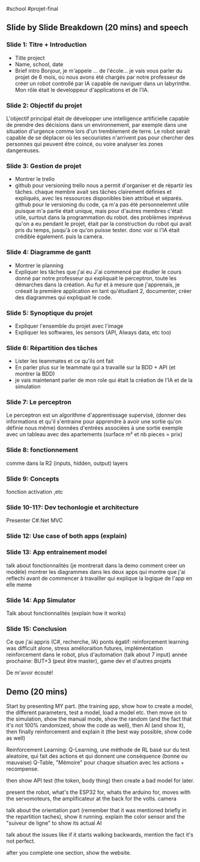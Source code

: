 #school #projet-final

## Slide by Slide Breakdown (20 mins) and speech

### Slide 1: Titre + Introduction
* Title project
* Name, school, date
* Brief intro
Bonjour, je m'appele ... de l'école... je vais vous parler du projet de 6 mois, où nous avons été chargés par notre professeur de créer un robot controllé par IA capable de naviguer dans un labyrinthe. Mon rôle était le developpeur d'applications et de l'IA.

### Slide 2: Objectif du projet
L'objectif principal était de développer une intelligence artificielle capable de prendre des décisions dans un environnement, par exemple dans une situation d'urgence comme lors d'un tremblement de terre. Le robot serait capable de se déplacer où les secouristes n'arrivent pas pour chercher des personnes qui peuvent être coincé, ou voire analyser les zones dangereuses.

### Slide 3: Gestion de projet
- Montrer le trello
- github pour versioning
trello nous a permit d'organiser et de répartir les tâches. chaque membre avait ses tâches clairement définies et expliqués, avec les ressources disponibles bien attribué et séparés.
github pour le versioning du code, ça m'a pas été personnelemnt utile puisque m'a partie était unique, mais pour d'autres membres c'était utile, surtout dans la programmation du robot.
des problèmes imprévus qu'on a eu pendant le projet, était par la construction du robot qui avait pris du temps, jusqu'à ce qu'on puisse tester. donc voir si l'IA était crédible également. puis la caméra.

### Slide 4: Diagramme de gantt
* Montrer le planning
* Expliquer les tâches que j'ai eu
J'ai commencé par étudier le cours donné par notre professeur qui expliquait le perceptron, toute les démarches dans la création. Au fur et à mesure que j'apprenais, je créeait la première application en tant qu'étudiant 2, documenter, créer des diagrammes qui expliquait le code.

### Slide 5: Synoptique du projet
* Expliquer l'ensemble du projet avec l'image
* Expliquer les softwares, les sensors (API, Always data, etc too)

### Slide 6: Répartition des tâches
* Lister les teammates et ce qu'ils ont fait
* En parler plus sur le teammate qui a travaillé sur la BDD + API (et montrer la BDD)
* je vais maintenant parler de mon role qui était la création de l'IA et de la simulation

### Slide 7: Le perceptron
Le perceptron est un algorithme d'apprentissage supervisé, (donner des informations et qu'il s'entraine pour apprendre à avoir une sortie qu'on définie nous même)
données d'entrées associées à une sortie
exemple avec un tableau avec des apartements (surface m² et nb pieces = prix)

### Slide 8: fonctionnement
comme dans la R2 (inputs, hidden, output) layers

### Slide 9: Concepts
fonction activation ,etc

### Slide 10-11?: Dev techonlogie et architecture
Presenter C#.Net MVC

### Slide 12: Use case of both apps (explain)

### Slide 13: App entrainement model
talk about fonctionnalités (je montrerait dans la demo comment créer un modèle)
montrer les diagrammes dans les deux apps qui montre que j'ai reflechi avant de commencer à travailler qui explique la logique de l'app en elle meme

### Slide 14: App Simulator
Talk about fonctionnalités (explain how it works)

### Slide 15: Conclusion
Ce que j'ai appris (C#, recherche, IA)
ponts égatif: reinforcement learning was difficult alone, stress
amélioraition futures, impléméntation reinforcement dans le robot, plus d'automation (talk about 7 input)
année prochaine: BUT+3 (peut être master), game dev et d'autres projets

De m'avoir écouté!​



## Demo (20 mins)

Start by presenting MY part. (the training app, show how to create a model, the different parameters,   test a model, load a model etc.
then move on to the simulation, show the manual mode, show the random (and the fact that it's not 100% randomized, show the code as well), then AI (and show it), then finally reinforcement and explain it (the best way possible, show code as well)

Reinforcement Learning:
Q-Learning, une méthode de RL basé sur du test aleatoire, qui fait des actions et qui donnent une conséquence (bonne ou mauvaise)
Q-Table, "Mémoire" pour chaque situation avec les actions + recompense.

then show API test (the token, body thing)
then create a bad model for later.

present the robot, what's the ESP32 for, whats the arduino for, moves with the servomoteurs, the amplificateur at the back for the volts.
camera

talk about the orientation part (remember that it was mentioned briefly in the repartition taches), show it running.
explain the color sensor and the "suiveur de ligne" to show its actual AI

talk about the issues like if it starts walking backwards, mention the fact it's not perfect.

after you complete one section, show the website.
